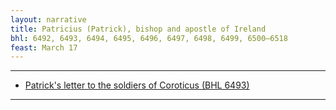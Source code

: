```yaml
---
layout: narrative
title: Patricius (Patrick), bishop and apostle of Ireland
bhl: 6492, 6493, 6494, 6495, 6496, 6497, 6498, 6499, 6500–6518
feast: March 17
---
```


---

- [Patrick's letter to the soldiers of Coroticus (BHL 6493)](https://cjkoepke1.github.io/latin-hagiography/texts/epistola-patricii-episcopi)

---
